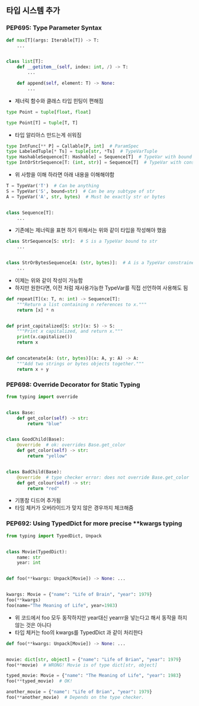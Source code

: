 ## 타입 시스템 추가

### PEP695: Type Parameter Syntax

```python
def max[T](args: Iterable[T]) -> T:
    ...


class list[T]:
    def __getitem__(self, index: int, /) -> T:
        ...

    def append(self, element: T) -> None:
        ...
```

- 제너릭 함수와 클래스 타입 힌팅이 편해짐

```python
type Point = tuple[float, float]

type Point[T] = tuple[T, T]
```

- 타입 알리아스 만드는게 쉬워짐

```python
type IntFunc[** P] = Callable[P, int]  # ParamSpec
type LabeledTuple[* Ts] = tuple[str, *Ts]  # TypeVarTuple
type HashableSequence[T: Hashable] = Sequence[T]  # TypeVar with bound
type IntOrStrSequence[T: (int, str)] = Sequence[T]  # TypeVar with constraints
```

- 위 사항을 이해 하라면 아래 내용을 이해해야함

```python
T = TypeVar('T')  # Can be anything
S = TypeVar('S', bound=str)  # Can be any subtype of str
A = TypeVar('A', str, bytes)  # Must be exactly str or bytes


class Sequence[T]:
    ...
```

- 기존에는 제너릭을 표현 하기 위해서는 위와 같이 타입을 작성해야 했음

```python
class StrSequence[S: str]:  # S is a TypeVar bound to str
    ...


class StrOrBytesSequence[A: (str, bytes)]:  # A is a TypeVar constrained to str or bytes
    ...
```

- 이제는 위와 같이 작성이 가능함
- 하지만 원한다면, 이전 처럼 재사용가능한 TypeVar를 직접 선언하여 사용해도 됨

```python
def repeat[T](x: T, n: int) -> Sequence[T]:
    """Return a list containing n references to x."""
    return [x] * n


def print_capitalized[S: str](x: S) -> S:
    """Print x capitalized, and return x."""
    print(x.capitalize())
    return x


def concatenate[A: (str, bytes)](x: A, y: A) -> A:
    """Add two strings or bytes objects together."""
    return x + y
```

### PEP698: Override Decorator for Static Typing

```python
from typing import override


class Base:
    def get_color(self) -> str:
        return "blue"


class GoodChild(Base):
    @override  # ok: overrides Base.get_color
    def get_color(self) -> str:
        return "yellow"


class BadChild(Base):
    @override  # type checker error: does not override Base.get_color
    def get_colour(self) -> str:
        return "red"
```

- 기똥참 디드어 추가됨
- 타임 체커가 오버라이드가 맞지 않은 경우까지 체크해줌

### PEP692: Using TypedDict for more precise **kwargs typing

```python
from typing import TypedDict, Unpack


class Movie(TypedDict):
    name: str
    year: int


def foo(**kwargs: Unpack[Movie]) -> None: ...


kwargs: Movie = {"name": "Life of Brain", "year": 1979}
foo(**kwargs)
foo(name="The Meaning of Life", year=1983)
```

- 위 코드에서 foo 모두 동작하지만 year대신 yearrr을 넣는다고 해서 동작을 하지 않는 것은 아니다
- 타입 체커는 foo의 kwargs를 TypedDict 과 같이 처리한다 
```python
def foo(**kwargs: Unpack[Movie]) -> None: ...


movie: dict[str, object] = {"name": "Life of Brian", "year": 1979}
foo(**movie)  # WRONG! Movie is of type dict[str, object]

typed_movie: Movie = {"name": "The Meaning of Life", "year": 1983}
foo(**typed_movie)  # OK!

another_movie = {"name": "Life of Brian", "year": 1979}
foo(**another_movie)  # Depends on the type checker.
```



